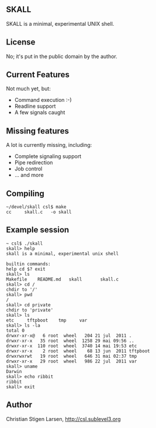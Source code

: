 SKALL
-----
SKALL is a minimal, experimental UNIX shell.

License
-------
No; it's put in the public domain by the author.

Current Features
----------------
Not much yet, but:

* Command execution :-)
* Readline support
* A few signals caught

Missing features
----------------
A lot is currently missing, including:

* Complete signaling support
* Pipe redirection
* Job control
* ... and more

Compiling
---------
    ~/devel/skall csl$ make
    cc     skall.c   -o skall

Example session
---------------
    ~ csl$ ./skall 
    skall> help
    skall is a minimal, experimental unix shell
    
    builtin commands:
    help cd $? exit 
    skall> ls
    Makefile	README.md	skall		skall.c
    skall> cd /
    chdir to '/'
    skall> pwd
    /
    skall> cd private
    chdir to 'private'
    skall> ls
    etc		tftpboot	tmp		var
    skall> ls -la
    total 0
    drwxr-xr-x@   6 root  wheel   204 21 jul  2011 .
    drwxr-xr-x   35 root  wheel  1258 29 mai 09:56 ..
    drwxr-xr-x  110 root  wheel  3740 14 mai 19:53 etc
    drwxr-xr-x    2 root  wheel    68 13 jun  2011 tftpboot
    drwxrwxrwt   19 root  wheel   646 31 mai 02:37 tmp
    drwxr-xr-x   29 root  wheel   986 22 jul  2011 var
    skall> uname
    Darwin
    skall> echo ribbit
    ribbit
    skall> exit

Author
------
Christian Stigen Larsen, http://csl.sublevel3.org
